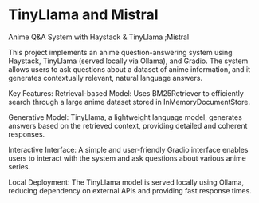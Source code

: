 # TinyLlama and Mistral 
Anime Q&amp;A System with Haystack &amp; TinyLlama ;Mistral

This project implements an anime question-answering system using Haystack, TinyLlama (served locally via Ollama), and Gradio. The system allows users to ask questions about a dataset of anime information, and it generates contextually relevant, natural language answers.

Key Features:
Retrieval-based Model: Uses BM25Retriever to efficiently search through a large anime dataset stored in InMemoryDocumentStore.

Generative Model: TinyLlama, a lightweight language model, generates answers based on the retrieved context, providing detailed and coherent responses.

Interactive Interface: A simple and user-friendly Gradio interface enables users to interact with the system and ask questions about various anime series.

Local Deployment: The TinyLlama model is served locally using Ollama, reducing dependency on external APIs and providing fast response times.


